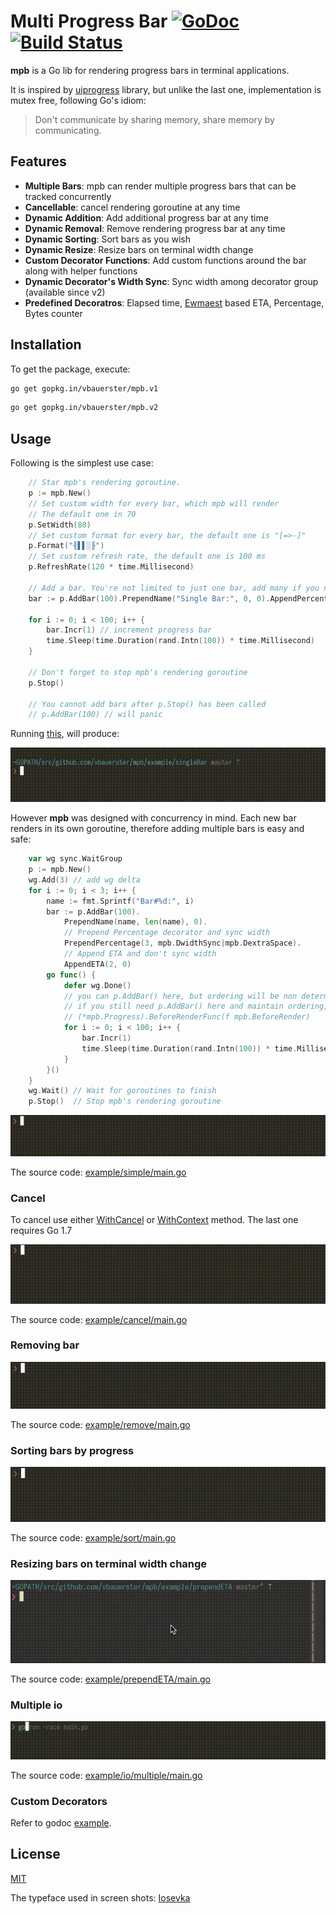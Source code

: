 # Multi Progress Bar [![GoDoc](https://godoc.org/github.com/vbauerster/mpb?status.svg)](https://godoc.org/github.com/vbauerster/mpb) [![Build Status](https://travis-ci.org/vbauerster/mpb.svg?branch=master)](https://travis-ci.org/vbauerster/mpb)

**mpb** is a Go lib for rendering progress bars in terminal applications.

It is inspired by [uiprogress](https://github.com/gosuri/uiprogress) library,
but unlike the last one, implementation is mutex free, following Go's idiom:

> Don't communicate by sharing memory, share memory by communicating.

## Features

* __Multiple Bars__: mpb can render multiple progress bars that can be tracked concurrently
* __Cancellable__: cancel rendering goroutine at any time
* __Dynamic Addition__:  Add additional progress bar at any time
* __Dynamic Removal__:  Remove rendering progress bar at any time
* __Dynamic Sorting__:  Sort bars as you wish
* __Dynamic Resize__:  Resize bars on terminal width change
* __Custom Decorator Functions__: Add custom functions around the bar along with helper functions
* __Dynamic Decorator's Width Sync__:  Sync width among decorator group (available since v2)
* __Predefined Decoratros__: Elapsed time, [Ewmaest](https://github.com/dgryski/trifles/tree/master/ewmaest) based ETA, Percentage, Bytes counter

## Installation

To get the package, execute:

```sh
go get gopkg.in/vbauerster/mpb.v1
```

```sh
go get gopkg.in/vbauerster/mpb.v2
```

## Usage

Following is the simplest use case:

```go
	// Star mpb's rendering goroutine.
	p := mpb.New()
	// Set custom width for every bar, which mpb will render
	// The default one in 70
	p.SetWidth(80)
	// Set custom format for every bar, the default one is "[=>-]"
	p.Format("╢▌▌░╟")
	// Set custom refresh rate, the default one is 100 ms
	p.RefreshRate(120 * time.Millisecond)

	// Add a bar. You're not limited to just one bar, add many if you need.
	bar := p.AddBar(100).PrependName("Single Bar:", 0, 0).AppendPercentage(5, 0)

	for i := 0; i < 100; i++ {
		bar.Incr(1) // increment progress bar
		time.Sleep(time.Duration(rand.Intn(100)) * time.Millisecond)
	}

	// Don't forget to stop mpb's rendering goroutine
	p.Stop()

	// You cannot add bars after p.Stop() has been called
	// p.AddBar(100) // will panic
```

Running [this](example/singleBar/main.go), will produce:

![gif](example/gifs/single.gif)

However **mpb** was designed with concurrency in mind. Each new bar renders in its
own goroutine, therefore adding multiple bars is easy and safe:

```go
	var wg sync.WaitGroup
	p := mpb.New()
	wg.Add(3) // add wg delta
	for i := 0; i < 3; i++ {
		name := fmt.Sprintf("Bar#%d:", i)
		bar := p.AddBar(100).
			PrependName(name, len(name), 0).
			// Prepend Percentage decorator and sync width
			PrependPercentage(3, mpb.DwidthSync|mpb.DextraSpace).
			// Append ETA and don't sync width
			AppendETA(2, 0)
		go func() {
			defer wg.Done()
			// you can p.AddBar() here, but ordering will be non deterministic
			// if you still need p.AddBar() here and maintain ordering, use
			// (*mpb.Progress).BeforeRenderFunc(f mpb.BeforeRender)
			for i := 0; i < 100; i++ {
				bar.Incr(1)
				time.Sleep(time.Duration(rand.Intn(100)) * time.Millisecond)
			}
		}()
	}
	wg.Wait() // Wait for goroutines to finish
	p.Stop()  // Stop mpb's rendering goroutine
```

![simple.gif](example/gifs/simple.gif)

The source code: [example/simple/main.go](example/simple/main.go)

### Cancel

To cancel use either
[WithCancel](https://godoc.org/github.com/vbauerster/mpb#Progress.WithCancel) or
[WithContext](https://godoc.org/github.com/vbauerster/mpb#Progress.WithContext)
method. The last one requires Go 1.7

![cancel.gif](example/gifs/cancel.gif)

The source code: [example/cancel/main.go](example/cancel/main.go)

### Removing bar

![remove.gif](example/gifs/remove.gif)

The source code: [example/remove/main.go](example/remove/main.go)

### Sorting bars by progress

![sort.gif](example/gifs/sort.gif)

The source code: [example/sort/main.go](example/sort/main.go)

### Resizing bars on terminal width change

![resize.gif](example/gifs/resize.gif)

The source code: [example/prependETA/main.go](example/prependETA/main.go)

### Multiple io

![io-multiple.gif](example/gifs/io-multiple.gif)

The source code: [example/io/multiple/main.go](example/io/multiple/main.go)

### Custom Decorators

Refer to godoc [example](https://godoc.org/github.com/vbauerster/mpb#example-Bar-PrependFunc).

## License

[MIT](https://github.com/vbauerster/mpb/blob/master/LICENSE)

The typeface used in screen shots: [Iosevka](https://be5invis.github.io/Iosevka)
